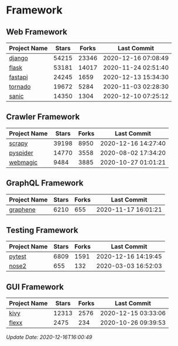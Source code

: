 # Framework

## Web Framework
| Project Name | Stars | Forks | Last Commit |
| ------------ | ----- | ----- | ----------- |
| [django](https://github.com/django/django) | 54215 | 23346 | 2020-12-16 07:08:49 |
| [flask](https://github.com/pallets/flask) | 53181 | 14017 | 2020-11-24 02:51:40 |
| [fastapi](https://github.com/tiangolo/fastapi) | 24245 | 1659 | 2020-12-13 15:34:30 |
| [tornado](https://github.com/tornadoweb/tornado) | 19672 | 5284 | 2020-11-03 02:28:30 |
| [sanic](https://github.com/huge-success/sanic) | 14350 | 1304 | 2020-12-10 07:25:12 |

## Crawler Framework
| Project Name | Stars | Forks | Last Commit |
| ------------ | ----- | ----- | ----------- |
| [scrapy](https://github.com/scrapy/scrapy) | 39198 | 8950 | 2020-12-16 14:27:40 |
| [pyspider](https://github.com/binux/pyspider) | 14770 | 3558 | 2020-08-02 17:34:20 |
| [webmagic](https://github.com/code4craft/webmagic) | 9484 | 3885 | 2020-10-27 01:01:21 |

## GraphQL Framework
| Project Name | Stars | Forks | Last Commit |
| ------------ | ----- | ----- | ----------- |
| [graphene](https://github.com/graphql-python/graphene) | 6210 | 655 | 2020-11-17 16:01:21 |

## Testing Framework
| Project Name | Stars | Forks | Last Commit |
| ------------ | ----- | ----- | ----------- |
| [pytest](https://github.com/pytest-dev/pytest) | 6809 | 1591 | 2020-12-16 14:19:45 |
| [nose2](https://github.com/nose-devs/nose2) | 655 | 132 | 2020-03-03 16:52:03 |

## GUI Framework
| Project Name | Stars | Forks | Last Commit |
| ------------ | ----- | ----- | ----------- |
| [kivy](https://github.com/kivy/kivy) | 12313 | 2576 | 2020-12-15 03:33:06 |
| [flexx](https://github.com/flexxui/flexx) | 2475 | 234 | 2020-10-26 09:39:53 |

*Update Date: 2020-12-16T16:00:49*